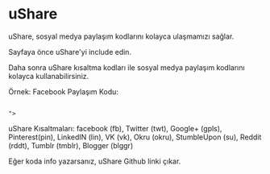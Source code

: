 # uShare
uShare, sosyal medya paylaşım kodlarını kolayca ulaşmamızı sağlar.


Sayfaya önce uShare'yi include edin.

Daha sonra uShare kısaltma kodları ile sosyal medya paylaşım kodlarını kolayca kullanabilirsiniz.

Örnek:
Facebook Paylaşım Kodu:
<code><pre><?php echo ushare("fb"); ?> "></pre></code>

uShare Kısaltmaları:
facebook (fb), Twitter (twt), Google+ (gpls), Pinterest(pin), LinkedIN (lin), VK (vk), Okru (okru), StumbleUpon (su), Reddit (rddt), Tumblr (tmblr), Blogger (blggr)

Eğer koda info yazarsanız, uShare Github linki çıkar.
<code><pre> <?php echo ushare("info"); ?>  </pre></code>
